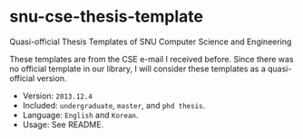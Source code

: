 # snu-cse-thesis-template
Quasi-official Thesis Templates of SNU Computer Science and Engineering

These templates are from the CSE e-mail I received before. Since there was no official template in our library, I will consider these templates as a quasi-official version.

* Version: `2013.12.4`
* Included: `undergraduate`, `master`, and `phd thesis`.
* Language: `English` and `Korean`.
* Usage: See README.
 

